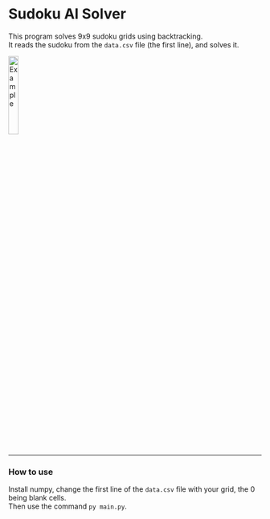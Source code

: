 # Sudoku AI Solver

This program solves 9x9 sudoku grids using backtracking.<br/>
It reads the sudoku from the `data.csv` file (the first line), and solves it.

<img src="https://i.ibb.co/SsP6Pjt/example.png" alt="Example" width="20%">

----
### How to use

Install numpy, change the first line of the `data.csv` file with your grid, the 0 being blank cells.<br/>
Then use the command `py main.py`.

